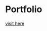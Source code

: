 # Portfolio
<html>
  
  <body>
    <a href=" https://srideviradhakrishnan.github.io/Portfolio1/">visit here</a>
  </body>
</html>
